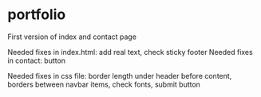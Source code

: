 # portfolio
First version of index and contact page

Needed fixes in index.html: add real text, check sticky footer
Needed fixes in contact: button

Needed fixes in css file: border length under header before content, borders between navbar items, check fonts, submit button
